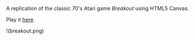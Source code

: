 A replication of the classic 70's Atari game *Breakout* using HTML5 Canvas. 

Play it [here](http://ckahn.github.io/breakout.js).

!(breakout.png)

